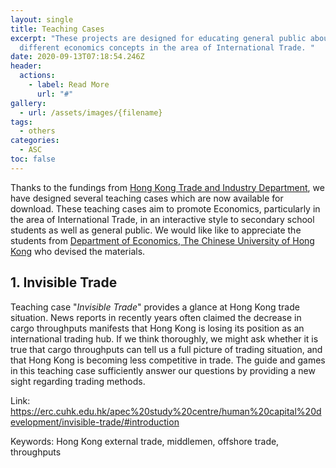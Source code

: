 ```yaml
---
layout: single
title: Teaching Cases
excerpt: "These projects are designed for educating general public about
  different economics concepts in the area of International Trade. "
date: 2020-09-13T07:18:54.246Z
header:
  actions:
    - label: Read More
      url: "#"
gallery:
  - url: /assets/images/{filename}
tags:
  - others
categories:
  - ASC
toc: false
---
```

Thanks to the fundings from [Hong Kong Trade and Industry Department](https://www.tid.gov.hk), we have designed several teaching cases which are now available for download. These teaching cases aim to promote Economics, particularly in the area of International Trade, in an interactive style to secondary school students as well as general public. We would like like to appreciate the students from [Department of Economics, The Chinese University of Hong Kong](http://www.econ.cuhk.edu.hk/econ/en-gb/) who devised the materials.

## 1. Invisible Trade

Teaching case "*Invisible Trade*" provides a glance at Hong Kong trade situation. News reports in recently years often claimed the decrease in cargo throughputs manifests that Hong Kong is losing its position as an international trading hub. If  we think thoroughly, we might ask whether it is true that cargo throughputs can tell us a full picture of trading situation, and that Hong Kong is becoming less competitive in trade. The guide and games in this teaching case sufficiently answer our questions by providing a new sight regarding trading methods.

Link: <https://erc.cuhk.edu.hk/apec%20study%20centre/human%20capital%20development/invisible-trade/#introduction>

Keywords: Hong Kong external trade, middlemen, offshore trade, throughputs